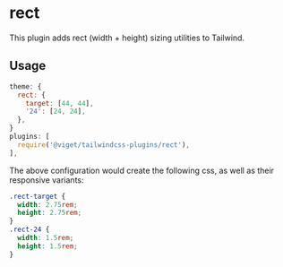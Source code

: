 # rect

This plugin adds rect (width + height) sizing utilities to Tailwind.

## Usage

```js
theme: {
  rect: {
    target: [44, 44],
    '24': [24, 24],
  },
}
plugins: [
  require('@viget/tailwindcss-plugins/rect'),
],
```

The above configuration would create the following css, as well as their responsive variants:

```css
.rect-target {
  width: 2.75rem;
  height: 2.75rem;
}
.rect-24 {
  width: 1.5rem;
  height: 1.5rem;
}
```
